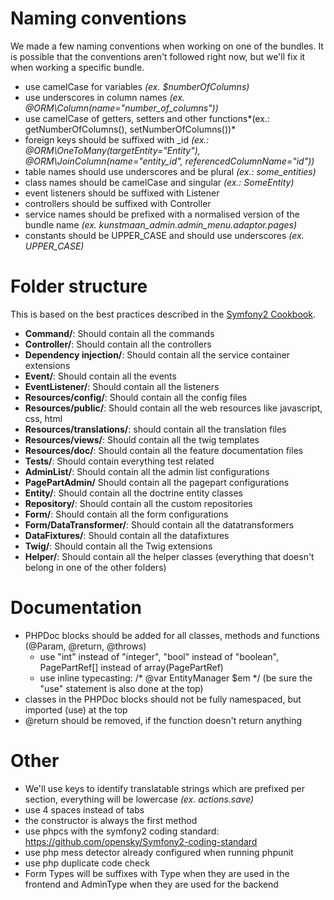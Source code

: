 # Naming conventions

We made a few naming conventions when working on one of the bundles. It is possible that the conventions aren't followed right now, but we'll fix it when working a specific bundle.

* use camelCase for variables *(ex. $numberOfColumns)*
* use underscores in column names *(ex. @ORM\Column(name="number_of_columns"))*
* use camelCase of getters, setters and other functions*(ex.: getNumberOfColumns(),  setNumberOfColumns())*
* foreign keys should be suffixed with _id *(ex.: @ORM\OneToMany(targetEntity="Entity"),  @ORM\JoinColumn(name="entity_id", referencedColumnName="id"))*
* table names should use underscores and be plural *(ex.: some_entities)*
* class names should be camelCase and singular *(ex.: SomeEntity)*
* event listeners should be suffixed with Listener
* controllers should be suffixed with Controller
* service names should be prefixed with a normalised version of the bundle name *(ex. kunstmaan_admin.admin_menu.adaptor.pages)*
* constants should be UPPER_CASE and should use underscores *(ex. UPPER_CASE)*

# Folder structure
This is based on the best practices described in the [Symfony2 Cookbook](http://symfony.com/doc/current/cookbook/bundles/best_practices.html).

* **Command/**: Should contain all the commands
* **Controller/**: Should contain all the controllers
* **Dependency injection/**: Should contain all the service container extensions
* **Event/**: Should contain all the events
* **EventListener/**: Should contain all the listeners
* **Resources/config/**: Should contain all the config files
* **Resources/public/**: Should contain all the web resources like javascript, css, html
* **Resources/translations/**: should contain all the translation files
* **Resources/views/**: Should contain all the twig templates
* **Resources/doc/**: Should contain all the feature documentation files
* **Tests/**: Should contain everything test related
* **AdminList/**: Should contain all the admin list configurations
* **PagePartAdmin/** Should contain all the pagepart configurations
* **Entity/**: Should contain all the doctrine entity classes
* **Repository/**: Should contain all the custom repositories
* **Form/**: Should contain all the form configurations
* **Form/DataTransformer/**: Should contain all the datatransformers
* **DataFixtures/**: Should contain all the datafixtures
* **Twig/**: Should contain all the Twig extensions
* **Helper/**: Should contain all the helper classes (everything that doesn't belong in one of the other folders)

# Documentation
* PHPDoc blocks should be added for all classes, methods and functions (@Param, @return, @throws)
  * use "int" instead of "integer", "bool" instead of "boolean", PagePartRef[] instead of array(PagePartRef)
  * use inline typecasting: /* @var EntityManager $em */ (be sure the "use" statement is also done at the top)
* classes in the PHPDoc blocks should not be fully namespaced, but imported (use) at the top
* @return should be removed, if the function doesn't return anything

# Other
* We'll use keys to identify translatable strings which are prefixed per section, everything will be lowercase *(ex. actions.save)*
* use 4 spaces instead of tabs
* the constructor is always the first method
* use phpcs with the symfony2 coding standard: https://github.com/opensky/Symfony2-coding-standard
* use php mess detector already configured when running phpunit
* use php duplicate code check
* Form Types will be suffixes with Type when they are used in the frontend and AdminType when they are used for the backend
